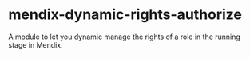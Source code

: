 # mendix-dynamic-rights-authorize
A module to let you dynamic manage the rights of a role in the running stage in Mendix.
